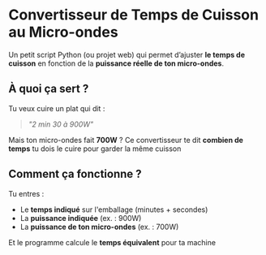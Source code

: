 #  Convertisseur de Temps de Cuisson au Micro-ondes

Un petit script Python (ou projet web) qui permet d’ajuster **le temps de cuisson** en fonction de la **puissance réelle de ton micro-ondes**.


##  À quoi ça sert ?

Tu veux cuire un plat qui dit :

> *"2 min 30 à 900W"*

Mais ton micro-ondes fait **700W** ? Ce convertisseur te dit **combien de temps** tu dois le cuire pour garder la même cuisson 


##  Comment ça fonctionne ?

Tu entres :
- Le **temps indiqué** sur l'emballage (minutes + secondes)
- La **puissance indiquée** (ex. : 900W)
- La **puissance de ton micro-ondes** (ex. : 700W)

Et le programme calcule le **temps équivalent** pour ta machine 

